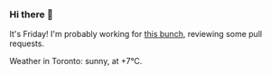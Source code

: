 ### Hi there :wave:

It's Friday! I'm probably working for [this bunch](https://github.com/kohofinancial), reviewing some pull requests.

Weather in Toronto: sunny, at +7°C.
